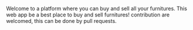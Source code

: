 Welcome to a platform where you can buy and sell all your furnitures. This web app   be a best place to buy and sell furnitures! contribution are welcomed, this can be done by pull requests.
